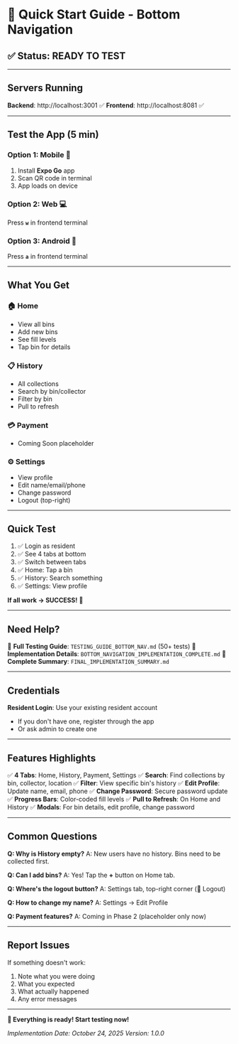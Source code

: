 # 🚀 Quick Start Guide - Bottom Navigation

## ✅ Status: READY TO TEST

---

## Servers Running

**Backend**: http://localhost:3001 ✅
**Frontend**: http://localhost:8081 ✅

---

## Test the App (5 min)

### Option 1: Mobile 📱
1. Install **Expo Go** app
2. Scan QR code in terminal
3. App loads on device

### Option 2: Web 💻
Press **`w`** in frontend terminal

### Option 3: Android 🤖
Press **`a`** in frontend terminal

---

## What You Get

### 🏠 Home
- View all bins
- Add new bins
- See fill levels
- Tap bin for details

### 📋 History
- All collections
- Search by bin/collector
- Filter by bin
- Pull to refresh

### 💳 Payment
- Coming Soon placeholder

### ⚙️ Settings
- View profile
- Edit name/email/phone
- Change password
- Logout (top-right)

---

## Quick Test

1. ✅ Login as resident
2. ✅ See 4 tabs at bottom
3. ✅ Switch between tabs
4. ✅ Home: Tap a bin
5. ✅ History: Search something
6. ✅ Settings: View profile

**If all work → SUCCESS!** 🎉

---

## Need Help?

📖 **Full Testing Guide**: `TESTING_GUIDE_BOTTOM_NAV.md` (50+ tests)
📖 **Implementation Details**: `BOTTOM_NAVIGATION_IMPLEMENTATION_COMPLETE.md`
📖 **Complete Summary**: `FINAL_IMPLEMENTATION_SUMMARY.md`

---

## Credentials

**Resident Login**: Use your existing resident account
- If you don't have one, register through the app
- Or ask admin to create one

---

## Features Highlights

✅ **4 Tabs**: Home, History, Payment, Settings
✅ **Search**: Find collections by bin, collector, location
✅ **Filter**: View specific bin's history
✅ **Edit Profile**: Update name, email, phone
✅ **Change Password**: Secure password update
✅ **Progress Bars**: Color-coded fill levels
✅ **Pull to Refresh**: On Home and History
✅ **Modals**: For bin details, edit profile, change password

---

## Common Questions

**Q: Why is History empty?**
A: New users have no history. Bins need to be collected first.

**Q: Can I add bins?**
A: Yes! Tap the **+** button on Home tab.

**Q: Where's the logout button?**
A: Settings tab, top-right corner (🚪 Logout)

**Q: How to change my name?**
A: Settings → Edit Profile

**Q: Payment features?**
A: Coming in Phase 2 (placeholder only now)

---

## Report Issues

If something doesn't work:
1. Note what you were doing
2. What you expected
3. What actually happened
4. Any error messages

---

**🎊 Everything is ready! Start testing now!**

*Implementation Date: October 24, 2025*
*Version: 1.0.0*
